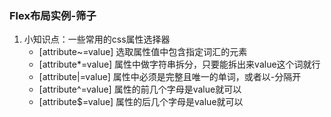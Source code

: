 ### Flex布局实例-筛子
1. 小知识点：一些常用的css属性选择器
   - \[attribute~=value] 选取属性值中包含指定词汇的元素
   - \[attribute*=value] 属性中做字符串拆分，只要能拆出来value这个词就行
   - \[attribute|=value] 属性中必须是完整且唯一的单词，或者以-分隔开
   - \[attribute^=value] 属性的前几个字母是value就可以
   - \[attribute$=value] 属性的后几个字母是value就可以
 